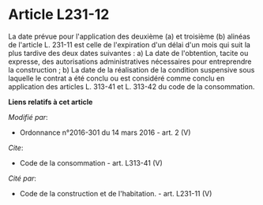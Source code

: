 # Article L231-12

La date prévue pour l'application des deuxième (a) et troisième (b) alinéas de l'article L. 231-11 est celle de l'expiration
d'un délai d'un mois qui suit la plus tardive des deux dates suivantes : a) La date de l'obtention, tacite ou expresse, des
autorisations administratives nécessaires pour entreprendre la construction ; b) La date de la réalisation de la condition
suspensive sous laquelle le contrat a été conclu ou est considéré comme conclu en application des articles L. 313-41 et L.
313-42 du code de la consommation.

**Liens relatifs à cet article**

_Modifié par_:

  - Ordonnance n°2016-301 du 14 mars 2016 - art. 2 (V)

_Cite_:

  - Code de la consommation - art. L313-41 (V)

_Cité par_:

  - Code de la construction et de l'habitation. - art. L231-11 (V)
